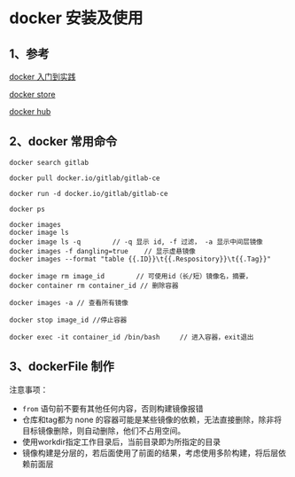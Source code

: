 
# docker 安装及使用

## 1、参考
[docker 入门到实践](https://github.com/yeasy/docker_practice)

[docker store](https://store.docker.com/)

[docker hub](https://hub.docker.com/explore/)


## 2、docker 常用命令

```
docker search gitlab

docker pull docker.io/gitlab/gitlab-ce

docker run -d docker.io/gitlab/gitlab-ce

docker ps

docker images
docker image ls
docker image ls -q        // -q 显示 id, -f 过滤， -a 显示中间层镜像
docker images -f dangling=true    // 显示虚悬镜像
docker images --format "table {{.ID}}\t{{.Respository}}\t{{.Tag}}"

docker image rm image_id        // 可使用id（长/短）镜像名，摘要，
docker container rm container_id // 删除容器

docker images -a // 查看所有镜像

docker stop image_id //停止容器

docker exec -it container_id /bin/bash     // 进入容器，exit退出

``` 


## 3、dockerFile 制作

注意事项：

- `from` 语句前不要有其他任何内容，否则构建镜像报错
- 仓库和tag都为 none 的容器可能是某些镜像的依赖，无法直接删除，除非将目标镜像删除，则自动删除，他们不占用空间。
- 使用workdir指定工作目录后，当前目录即为所指定的目录
- 镜像构建是分层的，若后面使用了前面的结果，考虑使用多阶构建，将后层依赖前面层


